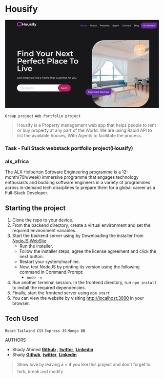 # Housify
![Housify](https://github.com/Shady19977/Webstack-Portfolio-Project/blob/main/welcome.png)

`Group project` `Web Portfolio project`

> Housify is a Property management web app that helps people to rent or buy property at any part of the World. We are using Rapid API to list the available houses, With Agents to facilitate the process. 


### Task - Full Stack webstack portfolio project(Housify)

### alx_africa
The ALX Holberton Software Engineering programme is a 12-month(70h/week) immersive programme that engages technology enthusiasts and budding software engineers in a variety of programmes across in-demand tech disciplines to prepare them for a global career as a Full-Stack Developer.

## Starting the project

1. Clone the repo to your device.
2. From the backend directory, create a virtual environment and set the required environment variables.
3. Start the backend server using by Downloading the installer from [NodeJS WebSite](https://nodejs.org/en/)
    * Run the installer.
    * Follow the installer steps, agree the license agreement and click the next button.
    * Restart your system/machine.
    * Now, test NodeJS by printing its version using the following command in Command Prompt:
        * ` node -v `
4. Run another terminal session. In the frontend directory, run `npm install` to install the required dependencies.
5. Finally, start the frontend server using `npm start`
6. You can view the website by visiting [http://localhost:3000](http://localhost:3000) in your browser.

## Tech Used

`React` `Tailwind CSS` `Express JS` `Mongo DB`

AUTHORS

* Shady Ahmed **[Github](https://github.com/Shady1997)** , **[twitter](https://x.com/shady_ahmed1997)**, **[Linkedin](https://www.linkedin.com/in/shady-ahmed97/)**
* Shady **[Github](https://github.com/Shady1997)**, **[twitter](https://x.com/shady_ahmed1997)**, **[Linkedin](https://www.linkedin.com/in/shady-ahmed97/)**


> Show love by leaving a ⭐️ if you like this project and don't forget to fork, break and modify 

